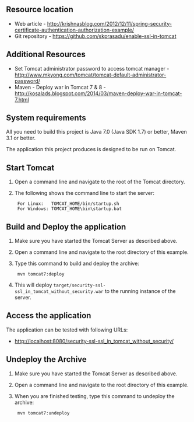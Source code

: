 Resource location
-----------------
* Web article - <http://krishnasblog.com/2012/12/11/spring-security-certificate-authentication-authorization-example/>
* Git repository - <https://github.com/skprasadu/enable-ssl-in-tomcat>

Additional Resources
-------------------
* Set Tomcat administrator password to access tomcat manager - <http://www.mkyong.com/tomcat/tomcat-default-administrator-password/>
* Maven - Deploy war in Tomcat 7 & 8 - <http://kosalads.blogspot.com/2014/03/maven-deploy-war-in-tomcat-7.html>

System requirements
-------------------
All you need to build this project is Java 7.0 (Java SDK 1.7) or better, Maven 3.1 or better.

The application this project produces is designed to be run on Tomcat.

Start Tomcat
------------
1. Open a command line and navigate to the root of the Tomcat directory.
2. The following shows the command line to start the server:

        For Linux:   TOMCAT_HOME/bin/startup.sh
        For Windows: TOMCAT_HOME\bin\startup.bat

Build and Deploy the application
--------------------------------
1. Make sure you have started the Tomcat Server as described above.
2. Open a command line and navigate to the root directory of this example.
3. Type this command to build and deploy the archive:

        mvn tomcat7:deploy  

4. This will deploy `target/security-ssl-ssl_in_tomcat_without_security.war` to the running instance of the server.

Access the application 
----------------------
The application can be tested with following URLs:                 
* <http://localhost:8080/security-ssl-ssl_in_tomcat_without_security/>

Undeploy the Archive
--------------------
1. Make sure you have started the Tomcat Server as described above.
2. Open a command line and navigate to the root directory of this example.
3. When you are finished testing, type this command to undeploy the archive:

        mvn tomcat7:undeploy